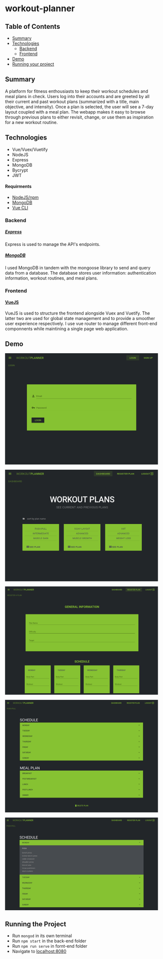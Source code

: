 # workout-planner

## Table of Contents

* [Summary](#summary)
* [Technologies](#technologies)                                                                  
	* [Backend](#backend)                                                                        
	* [Frontend](#frontend)                                                                      
* [Demo](#demo)                                                                                  
* [Running your project](#running-the-project)

## Summary

A platform for fitness enthousiasts to keep their workout schedules and meal plans in check. Users log into their accounts and are greeted by all their current and past workout plans (summarized with a title, main objective, and intensity). Once a plan is selected, the user will see a 7-day layout coupled with a meal plan. The webapp makes it easy to browse through previous plans to either revisit, change, or use them as inspiration for a new workout routine.

## Technologies

* Vue/Vuex/Vuetify
* NodeJS
* Express
* MongoDB
* Bycrypt
* JWT

#### Requirments
* [NodeJS/npm](https://nodejs.org/en/)
* [MongoDB](https://www.mongodb.com/)
* [Vue CLI](https://cli.vuejs.org/)

### Backend

##### [Express](https://expressjs.com/)

Express is used to manage the API's endpoints.

##### [MongoDB](https://www.mongodb.com/)

I used MongoDB in tandem with the mongoose library to send and query data from a database. The database stores user information: authentication information, workout routines, and meal plans.

### Frontend

#### [VueJS](https://vuejs.org/)

VueJS is used to structure the frontend alongside Vuex and Vuetify. The latter two are used for global state management and to provide a smoother user experience respectively. I use vue router to manage different front-end componnents while maintining a single page web application.

## Demo

![](/readme-images/login.png?raw=true)

![](/readme-images/dashboard.png?raw=true)

![](/readme-images/newPlan.png?raw=true)

![](/readme-images/plan.png?raw=true)

![](/readme-images/openPlan.png?raw=true)

## Running the Project

* Run `mongod` in its own terminal
* Run `npm start` in the back-end folder
* Run `npm run serve` in fornt-end folder
* Navigate to [localhost:8080](http://localhost:8080)
